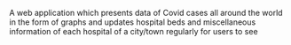 A web application which presents data of Covid cases all around the world in the form of graphs and updates
hospital beds and miscellaneous information of each hospital of a city/town regularly for users to see
